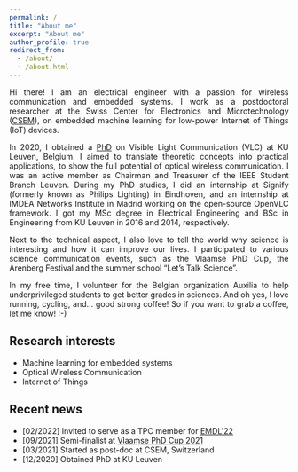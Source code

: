 ```yaml
---
permalink: /
title: "About me"
excerpt: "About me"
author_profile: true
redirect_from: 
  - /about/
  - /about.html
---
```


<div style="text-align: justify">
Hi there! I am an electrical engineer with a passion for wireless communication and embedded systems. I work as a postdoctoral researcher at the Swiss Center for Electronics and Microtechnology (<a href="https://csem.ch">CSEM</a>), on embedded machine learning for low-power Internet of Things (IoT) devices.
</div>
<p></p> 
<div style="text-align: justify">
In 2020, I obtained a <a href="https://lirias.kuleuven.be/handle/123456789/663278">PhD</a> on Visible Light Communication (VLC) at KU Leuven, Belgium. I aimed to translate theoretic concepts into practical applications, to show the full potential of optical wireless communication. I was an active member as Chairman and Treasurer of the IEEE Student Branch Leuven. During my PhD studies, I did an internship at Signify (formerly known as Philips Lighting) in Eindhoven, and an internship at IMDEA Networks Institute in Madrid working on the open-source OpenVLC framework. I got my MSc degree in Electrical Engineering and BSc in Engineering from KU Leuven in 2016 and 2014, respectively.
</div>
<p></p> 
<div style="text-align: justify">
Next to the technical aspect, I also love to tell the world why science is interesting and how it can improve our lives. I participated to various science communication events, such as the Vlaamse PhD Cup, the Arenberg Festival and the summer school “Let’s Talk Science”.
</div>
<p></p> 
<div style="text-align: justify">
In my free time, I volunteer for the Belgian organization Auxilia to help underprivileged students to get better grades in sciences. And oh yes, I love running, cycling, and… good strong coffee! So if you want to grab a coffee, let me know! :-)
</div>

## Research interests
- Machine learning for embedded systems
- Optical Wireless Communication
- Internet of Things

## Recent news
- \[02/2022\] Invited to serve as a TPC member for [EMDL'22](https://emdl22.github.io/)
- \[09/2021\] Semi-finalist at [Vlaamse PhD Cup 2021](https://www.phdcup.be/editie-2021)
- \[03/2021\] Started as post-doc at CSEM, Switzerland
- \[12/2020\] Obtained PhD at KU Leuven
